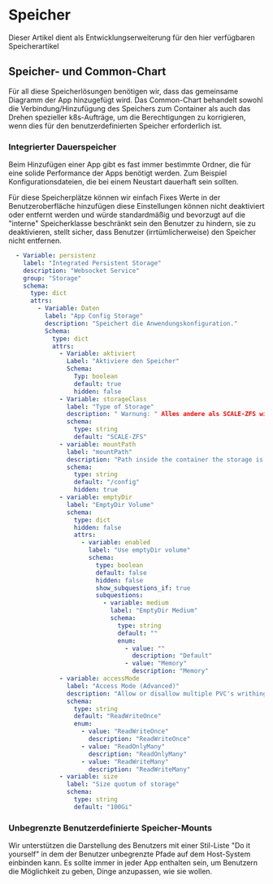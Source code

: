 # Speicher

Dieser Artikel dient als Entwicklungserweiterung für den hier verfügbaren Speicherartikel [](https://wiki.truecharts.org/general/storage/)

## Speicher- und Common-Chart

Für all diese Speicherlösungen benötigen wir, dass das gemeinsame Diagramm der App hinzugefügt wird. Das Common-Chart behandelt sowohl die Verbindung/Hinzufügung des Speichers zum Container als auch das Drehen spezieller k8s-Aufträge, um die Berechtigungen zu korrigieren, wenn dies für den benutzerdefinierten Speicher erforderlich ist.

### Integrierter Dauerspeicher

Beim Hinzufügen einer App gibt es fast immer bestimmte Ordner, die für eine solide Performance der Apps benötigt werden. Zum Beispiel Konfigurationsdateien, die bei einem Neustart dauerhaft sein sollten.

Für diese Speicherplätze können wir einfach Fixes Werte in der Benutzeroberfläche hinzufügen diese Einstellungen können nicht deaktiviert oder entfernt werden und würde standardmäßig und bevorzugt auf die "interne" Speicherklasse beschränkt sein den Benutzer zu hindern, sie zu deaktivieren, stellt sicher, dass Benutzer (irrtümlicherweise) den Speicher nicht entfernen.

```yaml
  - Variable: persistenz
    label: "Integrated Persistent Storage"
    description: "Websocket Service"
    group: "Storage"
    schema:
      type: dict
      attrs:
        - Variable: Daten
          label: "App Config Storage"
          description: "Speichert die Anwendungskonfiguration."
          Schema:
            type: dict
            attrs:
              - Variable: aktiviert
                Label: "Aktiviere den Speicher"
                Schema:
                  Typ: boolean
                  default: true
                  hidden: false
              - Variable: storageClass
                label: "Type of Storage"
                description: " Warnung: " Alles andere als SCALE-ZFS wird Rollback!"
                schema:
                  type: string
                  default: "SCALE-ZFS"
              - variable: mountPath
                label: "mountPath"
                description: "Path inside the container the storage is mounted"
                schema:
                  type: string
                  default: "/config"
                  hidden: true
              - variable: emptyDir
                label: "EmptyDir Volume"
                schema:
                  type: dict
                  hidden: false
                  attrs:
                    - variable: enabled
                      label: "Use emptyDir volume"
                      schema:
                        type: boolean
                        default: false
                        hidden: false
                        show_subquestions_if: true
                        subquestions:
                          - variable: medium
                            label: "EmptyDir Medium"
                            schema:
                              type: string
                              default: ""
                              enum:
                                - value: ""
                                  description: "Default"
                                - value: "Memory"
                                  description: "Memory"
              - variable: accessMode
                label: "Access Mode (Advanced)"
                description: "Allow or disallow multiple PVC's writhing to the same PVC"
                schema:
                  type: string
                  default: "ReadWriteOnce"
                  enum:
                    - value: "ReadWriteOnce"
                      description: "ReadWriteOnce"
                    - value: "ReadOnlyMany"
                      description: "ReadOnlyMany"
                    - value: "ReadWriteMany"
                      description: "ReadWriteMany"
              - variable: size
                label: "Size quotum of storage"
                schema:
                  type: string
                  default: "100Gi"
```

### Unbegrenzte Benutzerdefinierte Speicher-Mounts

Wir unterstützen die Darstellung des Benutzers mit einer Stil-Liste "Do it yourself" in dem der Benutzer unbegrenzte Pfade auf dem Host-System einbinden kann. Es sollte immer in jeder App enthalten sein, um Benutzern die Möglichkeit zu geben, Dinge anzupassen, wie sie wollen.
